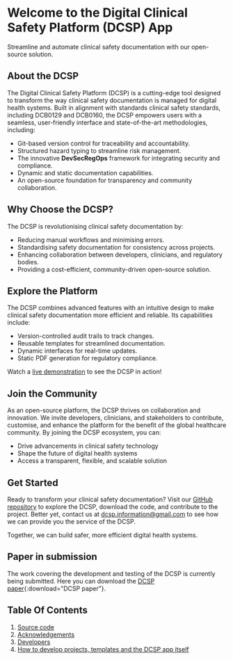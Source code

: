 # Welcome to the Digital Clinical Safety Platform (DCSP) App

Streamline and automate clinical safety documentation with our open-source solution.

## About the DCSP

The Digital Clinical Safety Platform (DCSP) is a cutting-edge tool designed to transform the way clinical safety documentation is managed for digital health systems. Built in alignment with standards clinical safety standards, including DCB0129 and DCB0160, the DCSP empowers users with a seamless, user-friendly interface and state-of-the-art methodologies, including:

- Git-based version control for traceability and accountability.
- Structured hazard typing to streamline risk management.
- The innovative **DevSecRegOps** framework for integrating security and compliance.
- Dynamic and static documentation capabilities.
- An open-source foundation for transparency and community collaboration.

## Why Choose the DCSP?

The DCSP is revolutionising clinical safety documentation by:

- Reducing manual workflows and minimising errors.
- Standardising safety documentation for consistency across projects.
- Enhancing collaboration between developers, clinicians, and regulatory bodies.
- Providing a cost-efficient, community-driven open-source solution.

## Explore the Platform

The DCSP combines advanced features with an intuitive design to make clinical safety documentation more efficient and reliable. Its capabilities include:

- Version-controlled audit trails to track changes.
- Reusable templates for streamlined documentation.
- Dynamic interfaces for real-time updates.
- Static PDF generation for regulatory compliance.

Watch a [live demonstration](https://youtube.com/live/xzLJkN9NLeU) to see the DCSP in action!

## Join the Community

As an open-source platform, the DCSP thrives on collaboration and innovation. We invite developers, clinicians, and stakeholders to contribute, customise, and enhance the platform for the benefit of the global healthcare community. By joining the DCSP ecosystem, you can:

- Drive advancements in clinical safety technology
- Shape the future of digital health systems
- Access a transparent, flexible, and scalable solution

## Get Started

Ready to transform your clinical safety documentation? Visit our [GitHub repository](https://github.com/digital-clinical-safety-alliance/digital-clinical-safety-platform) to explore the DCSP, download the code, and contribute to the project. Better yet, contact us at [dcsp.information@gmail.com](mailto:dcsp.information@gmail.com) to see how we can provide you the service of the DCSP.

Together, we can build safer, more efficient digital health systems.

## Paper in submission

The work covering the development and testing of the DCSP is currently being submitted. Here you can download the [DCSP paper](../assets/dcsp-paper.pdf){:download="DCSP paper"}.

## Table Of Contents

1. [Source code](code/index.md)
2. [Acknowledgements](acknowledgements.md)
3. [Developers](developers.md)
4. [How to develop projects, templates and the DCSP app itself](how-tos/index.md)
